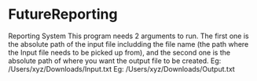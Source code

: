 # FutureReporting
Reporting System
This program needs 2 arguments to run. The first one is the absolute path of the input file includding the file name (the path where the Input file needs to be picked up from), and the second one is the absolute path of where you want the output file to be created. 
Eg: /Users/xyz/Downloads/Input.txt
Eg: /Users/xyz/Downloads/Output.txt
